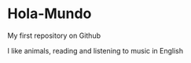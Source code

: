 # Hola-Mundo

My first repository on Github

I like animals, reading and listening to music in English
